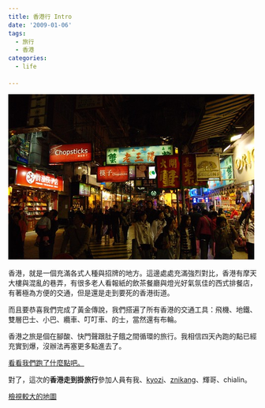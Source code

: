```yaml
---
title: 香港行 Intro
date: '2009-01-06'
tags:
  - 旅行
  - 香港
categories:
  - life

---
```

[![銅鑼灣街景](images/0.jpg)](http://www.flickr.com/photos/yurenju/3173180301/ "Flickr 上 yurenju 的 銅鑼灣街景")  
  
香港，就是一個充滿各式人種與招牌的地方。這邊處處充滿強烈對比，香港有摩天大樓與混亂的巷弄，有很多老人看報紙的飲茶餐廳與燈光好氣氛佳的西式排餐店，有著極為方便的交通，但是還是走到要死的香港街道。  
  
而且要恭喜我們完成了黃金傳說，我們搭遍了所有香港的交通工具：飛機、地鐵、雙層巴士、小巴、纜車、叮叮車、的士，當然還有布輪。  
  
香港之旅是個在腳酸、快門聲跟肚子餓之間循環的旅行。我相信四天內跑的點已經充實到爆，沒辦法再塞更多點進去了。  
  
[看看我們跑了什麼點吧。](http://maps.google.com.hk/maps/ms?ie=UTF8&hl=zh-TW&msa=0&msid=102940795217138094975.00045fd07e828f4d0a3d6&ll=22.355791,114.073105&spn=0.444527,0.583649&z=10&source=embed)  
  
對了，這次的**香港走到掛旅行**參加人員有我、[kyozi](http://kyozi.blogspot.com/)、[znikang](http://znikang.blogspot.com/)、輝哥、chialin。  
  
  
[檢視較大的地圖](http://maps.google.com.hk/maps/ms?ie=UTF8&hl=zh-TW&msa=0&msid=102940795217138094975.00045fd07e828f4d0a3d6&ll=22.355791,114.073105&spn=0.444527,0.583649&z=10&source=embed)